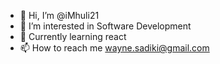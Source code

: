 - 👋 Hi, I’m @iMhuli21
- 👀 I’m interested in Software Development
- 🌱 Currently learning react
- 📫 How to reach me wayne.sadiki@gmail.com

<!---
iMhuli21/iMhuli21 is a ✨ special ✨ repository because its `README.md` (this file) appears on your GitHub profile.
You can click the Preview link to take a look at your changes.
--->
